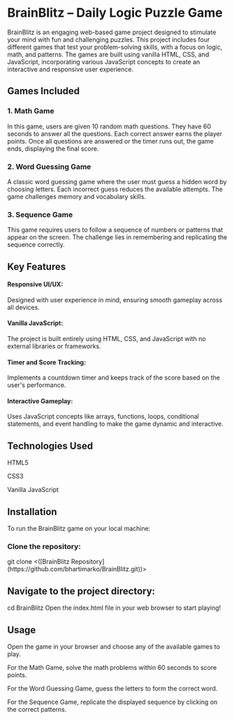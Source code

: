 # BrainBlitz – Daily Logic Puzzle Game
BrainBlitz is an engaging web-based game project designed to stimulate your mind with fun and challenging puzzles. This project includes four different games that test your problem-solving skills, with a focus on logic, math, and patterns. The games are built using vanilla HTML, CSS, and JavaScript, incorporating various JavaScript concepts to create an interactive and responsive user experience.

<h2>Games Included </h2>
<h3>1. Math Game </h3>
In this game, users are given 10 random math questions. They have 60 seconds to answer all the questions. Each correct answer earns the player points. Once all questions are answered or the timer runs out, the game ends, displaying the final score.

<h3>2. Word Guessing Game</h3>
A classic word guessing game where the user must guess a hidden word by choosing letters. Each incorrect guess reduces the available attempts. The game challenges memory and vocabulary skills.

<h3>3. Sequence Game</h3>
This game requires users to follow a sequence of numbers or patterns that appear on the screen. The challenge lies in remembering and replicating the sequence correctly.

<h2>Key Features</h2>
<h4>Responsive UI/UX:</h4> Designed with user experience in mind, ensuring smooth gameplay across all devices.

<h4>Vanilla JavaScript:</h4> The project is built entirely using HTML, CSS, and JavaScript with no external libraries or frameworks.

<h4>Timer and Score Tracking:</h4> Implements a countdown timer and keeps track of the score based on the user's performance.

<h4>Interactive Gameplay:</h4> Uses JavaScript concepts like arrays, functions, loops, conditional statements, and event handling to make the game dynamic and interactive.

<h2>Technologies Used</h2>
HTML5

CSS3

Vanilla JavaScript

<h2>Installation</h2>
To run the BrainBlitz game on your local machine:

<h3>Clone the repository:</h3>
git clone
 <([BrainBlitz Repository](https://github.com/bhartimarko/BrainBlitz.git))>
<h2>Navigate to the project directory:</h2>

cd BrainBlitz
Open the index.html file in your web browser to start playing!

<h2>Usage</h2>
Open the game in your browser and choose any of the available games to play.

For the Math Game, solve the math problems within 60 seconds to score points.

For the Word Guessing Game, guess the letters to form the correct word.

For the Sequence Game, replicate the displayed sequence by clicking on the correct patterns.